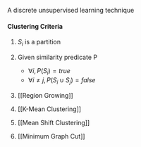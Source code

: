 A discrete unsupervised learning technique

#### Clustering Criteria
1. $S_i$ is a partition
2. Given similarity predicate P
	- $\forall i,P(S_i)=true$ 
	- $\forall i \neq j, P(S_i \cup S_j) = false$ 

1. [[Region Growing]]
2. [[K-Mean Clustering]]
3. [[Mean Shift Clustering]]
4. [[Minimum Graph Cut]]